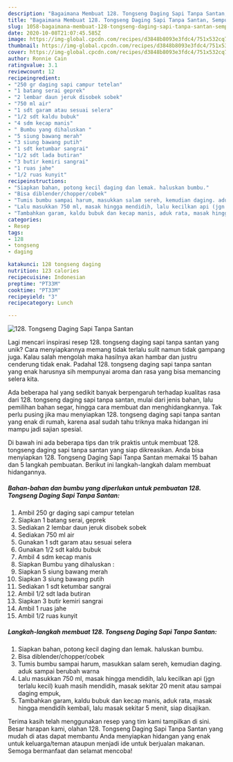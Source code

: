 ```yaml
---
description: "Bagaimana Membuat 128. Tongseng Daging Sapi Tanpa Santan, Sempurna"
title: "Bagaimana Membuat 128. Tongseng Daging Sapi Tanpa Santan, Sempurna"
slug: 1058-bagaimana-membuat-128-tongseng-daging-sapi-tanpa-santan-sempurna
date: 2020-10-08T21:07:45.585Z
image: https://img-global.cpcdn.com/recipes/d3848b8093e3fdc4/751x532cq70/128-tongseng-daging-sapi-tanpa-santan-foto-resep-utama.jpg
thumbnail: https://img-global.cpcdn.com/recipes/d3848b8093e3fdc4/751x532cq70/128-tongseng-daging-sapi-tanpa-santan-foto-resep-utama.jpg
cover: https://img-global.cpcdn.com/recipes/d3848b8093e3fdc4/751x532cq70/128-tongseng-daging-sapi-tanpa-santan-foto-resep-utama.jpg
author: Ronnie Cain
ratingvalue: 3.1
reviewcount: 12
recipeingredient:
- "250 gr daging sapi campur tetelan"
- "1 batang serai geprek"
- "2 lembar daun jeruk disobek sobek"
- "750 ml air"
- "1 sdt garam atau sesuai selera"
- "1/2 sdt kaldu bubuk"
- "4 sdm kecap manis"
- " Bumbu yang dihaluskan "
- "5 siung bawang merah"
- "3 siung bawang putih"
- "1 sdt ketumbar sangrai"
- "1/2 sdt lada butiran"
- "3 butir kemiri sangrai"
- "1 ruas jahe"
- "1/2 ruas kunyit"
recipeinstructions:
- "Siapkan bahan, potong kecil daging dan lemak. haluskan bumbu."
- "Bisa diblender/chopper/cobek"
- "Tumis bumbu sampai harum, masukkan salam sereh, kemudian daging. aduk sampai berubah warna"
- "Lalu masukkan 750 ml, masak hingga mendidih, lalu kecilkan api (jgn terlalu kecil) kuah masih mendidih, masak sekitar 20 menit atau sampai daging empuk,"
- "Tambahkan garam, kaldu bubuk dan kecap manis, aduk rata, masak hingga mendidih kembali, lalu masak sekitar 5 menit, siap disajikan."
categories:
- Resep
tags:
- 128
- tongseng
- daging

katakunci: 128 tongseng daging 
nutrition: 123 calories
recipecuisine: Indonesian
preptime: "PT33M"
cooktime: "PT33M"
recipeyield: "3"
recipecategory: Lunch

---
```



![128. Tongseng Daging Sapi Tanpa Santan](https://img-global.cpcdn.com/recipes/d3848b8093e3fdc4/751x532cq70/128-tongseng-daging-sapi-tanpa-santan-foto-resep-utama.jpg)

Lagi mencari inspirasi resep 128. tongseng daging sapi tanpa santan yang unik? Cara menyiapkannya memang tidak terlalu sulit namun tidak gampang juga. Kalau salah mengolah maka hasilnya akan hambar dan justru cenderung tidak enak. Padahal 128. tongseng daging sapi tanpa santan yang enak harusnya sih mempunyai aroma dan rasa yang bisa memancing selera kita.

Ada beberapa hal yang sedikit banyak berpengaruh terhadap kualitas rasa dari 128. tongseng daging sapi tanpa santan, mulai dari jenis bahan, lalu pemilihan bahan segar, hingga cara membuat dan menghidangkannya. Tak perlu pusing jika mau menyiapkan 128. tongseng daging sapi tanpa santan yang enak di rumah, karena asal sudah tahu triknya maka hidangan ini mampu jadi sajian spesial.




Di bawah ini ada beberapa tips dan trik praktis untuk membuat 128. tongseng daging sapi tanpa santan yang siap dikreasikan. Anda bisa menyiapkan 128. Tongseng Daging Sapi Tanpa Santan memakai 15 bahan dan 5 langkah pembuatan. Berikut ini langkah-langkah dalam membuat hidangannya.

<!--inarticleads1-->

##### Bahan-bahan dan bumbu yang diperlukan untuk pembuatan 128. Tongseng Daging Sapi Tanpa Santan:

1. Ambil 250 gr daging sapi campur tetelan
1. Siapkan 1 batang serai, geprek
1. Sediakan 2 lembar daun jeruk disobek sobek
1. Sediakan 750 ml air
1. Gunakan 1 sdt garam atau sesuai selera
1. Gunakan 1/2 sdt kaldu bubuk
1. Ambil 4 sdm kecap manis
1. Siapkan  Bumbu yang dihaluskan :
1. Siapkan 5 siung bawang merah
1. Siapkan 3 siung bawang putih
1. Sediakan 1 sdt ketumbar sangrai
1. Ambil 1/2 sdt lada butiran
1. Siapkan 3 butir kemiri sangrai
1. Ambil 1 ruas jahe
1. Ambil 1/2 ruas kunyit




<!--inarticleads2-->

##### Langkah-langkah membuat 128. Tongseng Daging Sapi Tanpa Santan:

1. Siapkan bahan, potong kecil daging dan lemak. haluskan bumbu.
1. Bisa diblender/chopper/cobek
1. Tumis bumbu sampai harum, masukkan salam sereh, kemudian daging. aduk sampai berubah warna
1. Lalu masukkan 750 ml, masak hingga mendidih, lalu kecilkan api (jgn terlalu kecil) kuah masih mendidih, masak sekitar 20 menit atau sampai daging empuk,
1. Tambahkan garam, kaldu bubuk dan kecap manis, aduk rata, masak hingga mendidih kembali, lalu masak sekitar 5 menit, siap disajikan.




Terima kasih telah menggunakan resep yang tim kami tampilkan di sini. Besar harapan kami, olahan 128. Tongseng Daging Sapi Tanpa Santan yang mudah di atas dapat membantu Anda menyiapkan hidangan yang enak untuk keluarga/teman ataupun menjadi ide untuk berjualan makanan. Semoga bermanfaat dan selamat mencoba!
